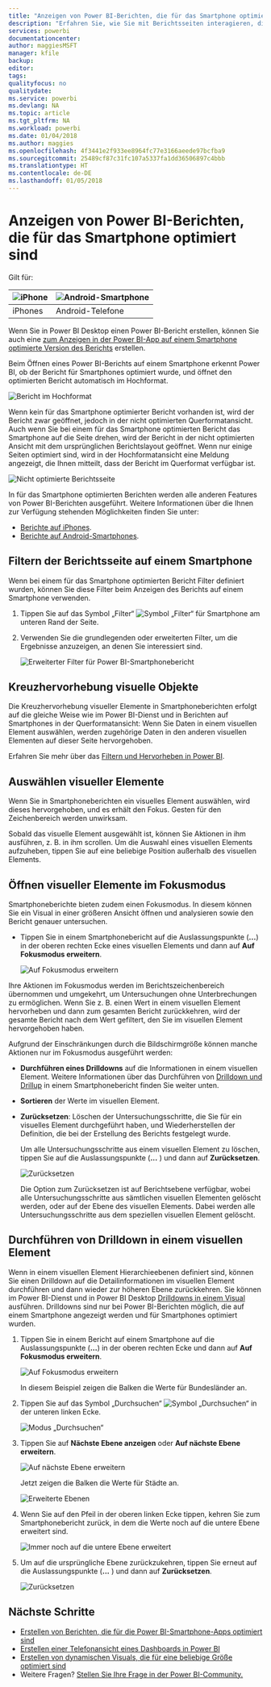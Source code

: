 ```yaml
---
title: "Anzeigen von Power BI-Berichten, die für das Smartphone optimiert sind"
description: "Erfahren Sie, wie Sie mit Berichtsseiten interagieren, die für die Anzeige in Power BI-Smartphone-Apps optimiert sind."
services: powerbi
documentationcenter: 
author: maggiesMSFT
manager: kfile
backup: 
editor: 
tags: 
qualityfocus: no
qualitydate: 
ms.service: powerbi
ms.devlang: NA
ms.topic: article
ms.tgt_pltfrm: NA
ms.workload: powerbi
ms.date: 01/04/2018
ms.author: maggies
ms.openlocfilehash: 4f3441e2f933ee8964fc77e3166aeede97bcfba9
ms.sourcegitcommit: 25489cf87c31fc107a5337fa1dd36506897c4bbb
ms.translationtype: HT
ms.contentlocale: de-DE
ms.lasthandoff: 01/05/2018
---
```

# <a name="view-power-bi-reports-optimized-for-your-phone"></a>Anzeigen von Power BI-Berichten, die für das Smartphone optimiert sind

Gilt für:

| ![iPhone](media/mobile-apps-view-phone-report/ios-logo-40-px.png) | ![Android-Smartphone](media/mobile-apps-view-phone-report/android-logo-40-px.png) |
|:--- |:--- |
| iPhones |Android-Telefone |

Wenn Sie in Power BI Desktop einen Power BI-Bericht erstellen, können Sie auch eine [zum Anzeigen in der Power BI-App auf einem Smartphone optimierte Version des Berichts](desktop-create-phone-report.md) erstellen.

Beim Öffnen eines Power BI-Berichts auf einem Smartphone erkennt Power BI, ob der Bericht für Smartphones optimiert wurde, und öffnet den optimierten Bericht automatisch im Hochformat.

![Bericht im Hochformat](media/mobile-apps-view-phone-report/07-power-bi-phone-report-portrait.png)

Wenn kein für das Smartphone optimierter Bericht vorhanden ist, wird der Bericht zwar geöffnet, jedoch in der nicht optimierten Querformatansicht. Auch wenn Sie bei einem für das Smartphone optimierten Bericht das Smartphone auf die Seite drehen, wird der Bericht in der nicht optimierten Ansicht mit dem ursprünglichen Berichtslayout geöffnet. Wenn nur einige Seiten optimiert sind, wird in der Hochformatansicht eine Meldung angezeigt, die Ihnen mitteilt, dass der Bericht im Querformat verfügbar ist.

![Nicht optimierte Berichtsseite](media/mobile-apps-view-phone-report/06-power-bi-phone-report-page-not-optimized.png)

In für das Smartphone optimierten Berichten werden alle anderen Features von Power BI-Berichten ausgeführt. Weitere Informationen über die Ihnen zur Verfügung stehenden Möglichkeiten finden Sie unter:

* [Berichte auf iPhones](mobile-reports-in-the-mobile-apps.md). 
* [Berichte auf Android-Smartphones](mobile-reports-in-the-mobile-apps.md).

## <a name="filter-the-report-page-on-a-phone"></a>Filtern der Berichtsseite auf einem Smartphone
Wenn bei einem für das Smartphone optimierten Bericht Filter definiert wurden, können Sie diese Filter beim Anzeigen des Berichts auf einem Smartphone verwenden. 

1. Tippen Sie auf das Symbol „Filter“ ![Symbol „Filter“ für Smartphone](media/mobile-apps-view-phone-report/power-bi-phone-filter-icon.png) am unteren Rand der Seite. 
2. Verwenden Sie die grundlegenden oder erweiterten Filter, um die Ergebnisse anzuzeigen, an denen Sie interessiert sind.
   
    ![Erweiterter Filter für Power BI-Smartphonebericht](media/mobile-apps-view-phone-report/power-bi-iphone-advanced-filter-toronto.gif)

## <a name="cross-highlight-visuals"></a>Kreuzhervorhebung visuelle Objekte
Die Kreuzhervorhebung visueller Elemente in Smartphoneberichten erfolgt auf die gleiche Weise wie im Power BI-Dienst und in Berichten auf Smartphones in der Querformatansicht: Wenn Sie Daten in einem visuellen Element auswählen, werden zugehörige Daten in den anderen visuellen Elementen auf dieser Seite hervorgehoben.

Erfahren Sie mehr über das [Filtern und Hervorheben in Power BI](power-bi-reports-filters-and-highlighting.md).

## <a name="select-visuals"></a>Auswählen visueller Elemente
Wenn Sie in Smartphoneberichten ein visuelles Element auswählen, wird dieses hervorgehoben, und es erhält den Fokus. Gesten für den Zeichenbereich werden unwirksam.

Sobald das visuelle Element ausgewählt ist, können Sie Aktionen in ihm ausführen, z. B. in ihm scrollen. Um die Auswahl eines visuellen Elements aufzuheben, tippen Sie auf eine beliebige Position außerhalb des visuellen Elements.

## <a name="open-visuals-in-focus-mode"></a>Öffnen visueller Elemente im Fokusmodus
Smartphoneberichte bieten zudem einen Fokusmodus. In diesem können Sie ein Visual in einer größeren Ansicht öffnen und analysieren sowie den Bericht genauer untersuchen.

* Tippen Sie in einem Smartphonebericht auf die Auslassungspunkte (**...**) in der oberen rechten Ecke eines visuellen Elements und dann auf **Auf Fokusmodus erweitern**.
  
    ![Auf Fokusmodus erweitern](media/mobile-apps-view-phone-report/power-bi-phone-report-focus-mode.png)

Ihre Aktionen im Fokusmodus werden im Berichtszeichenbereich übernommen und umgekehrt, um Untersuchungen ohne Unterbrechungen zu ermöglichen. Wenn Sie z. B. einen Wert in einem visuellen Element hervorheben und dann zum gesamten Bericht zurückkehren, wird der gesamte Bericht nach dem Wert gefiltert, den Sie im visuellen Element hervorgehoben haben.

Aufgrund der Einschränkungen durch die Bildschirmgröße können manche Aktionen nur im Fokusmodus ausgeführt werden:

* **Durchführen eines Drilldowns** auf die Informationen in einem visuellen Element. Weitere Informationen über das Durchführen von [Drilldown und Drillup](mobile-apps-view-phone-report.md#drill-down-in-a-visual) in einem Smartphonebericht finden Sie weiter unten.
* **Sortieren** der Werte im visuellen Element.
* **Zurücksetzen**: Löschen der Untersuchungsschritte, die Sie für ein visuelles Element durchgeführt haben, und Wiederherstellen der Definition, die bei der Erstellung des Berichts festgelegt wurde.
  
    Um alle Untersuchungsschritte aus einem visuellen Element zu löschen, tippen Sie auf die Auslassungspunkte (**...** ) und dann auf **Zurücksetzen**.
  
    ![Zurücksetzen](media/mobile-apps-view-phone-report/power-bi-phone-report-revert-levels.png)
  
    Die Option zum Zurücksetzen ist auf Berichtsebene verfügbar, wobei alle Untersuchungsschritte aus sämtlichen visuellen Elementen gelöscht werden, oder auf der Ebene des visuellen Elements. Dabei werden alle Untersuchungsschritte aus dem speziellen visuellen Element gelöscht.   

## <a name="drill-down-in-a-visual"></a>Durchführen von Drilldown in einem visuellen Element
Wenn in einem visuellen Element Hierarchieebenen definiert sind, können Sie einen Drilldown auf die Detailinformationen im visuellen Element durchführen und dann wieder zur höheren Ebene zurückkehren. Sie können im Power BI-Dienst und in Power BI Desktop [Drilldowns in einem Visual](power-bi-visualization-drill-down.md) ausführen. Drilldowns sind nur bei Power BI-Berichten möglich, die auf einem Smartphone angezeigt werden und für Smartphones optimiert wurden. 

1. Tippen Sie in einem Bericht auf einem Smartphone auf die Auslassungspunkte (**...**) in der oberen rechten Ecke und dann auf **Auf Fokusmodus erweitern**.
   
    ![Auf Fokusmodus erweitern](media/mobile-apps-view-phone-report/power-bi-phone-report-focus-mode.png)
   
    In diesem Beispiel zeigen die Balken die Werte für Bundesländer an.
2. Tippen Sie auf das Symbol „Durchsuchen“ ![Symbol „Durchsuchen“](media/mobile-apps-view-phone-report/power-bi-phone-report-explore-icon.png) in der unteren linken Ecke.
   
    ![Modus „Durchsuchen“](media/mobile-apps-view-phone-report/power-bi-phone-report-explore-mode.png)
3. Tippen Sie auf **Nächste Ebene anzeigen** oder **Auf nächste Ebene erweitern**.
   
    ![Auf nächste Ebene erweitern](media/mobile-apps-view-phone-report/power-bi-phone-report-expand-levels.png)
   
    Jetzt zeigen die Balken die Werte für Städte an.
   
    ![Erweiterte Ebenen](media/mobile-apps-view-phone-report/power-bi-phone-report-expanded-levels.png)
4. Wenn Sie auf den Pfeil in der oberen linken Ecke tippen, kehren Sie zum Smartphonebericht zurück, in dem die Werte noch auf die untere Ebene erweitert sind.
   
    ![Immer noch auf die untere Ebene erweitert](media/mobile-apps-view-phone-report/power-bi-back-to-phone-report-expanded-levels.png)
5. Um auf die ursprüngliche Ebene zurückzukehren, tippen Sie erneut auf die Auslassungspunkte (**...** ) und dann auf **Zurücksetzen**.
   
    ![Zurücksetzen](media/mobile-apps-view-phone-report/power-bi-phone-report-revert-levels.png)

## <a name="next-steps"></a>Nächste Schritte
* [Erstellen von Berichten, die für die Power BI-Smartphone-Apps optimiert sind](desktop-create-phone-report.md)
* [Erstellen einer Telefonansicht eines Dashboards in Power BI](service-create-dashboard-mobile-phone-view.md)
* [Erstellen von dynamischen Visuals, die für eine beliebige Größe optimiert sind](desktop-create-responsive-visuals.md)
* Weitere Fragen? [Stellen Sie Ihre Frage in der Power BI-Community.](http://community.powerbi.com/)

